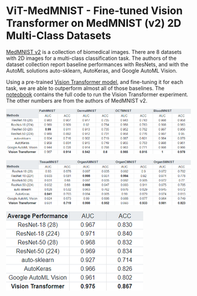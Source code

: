# ViT-MedMNIST - Fine-tuned Vision Transformer on MedMNIST (v2) 2D Multi-Class Datasets

[MedMNIST v2](https://medmnist.com/) is a collection of biomedical images.
There are 8 datasets with 2D images for a multi-class classification task.
The authors of the dataset collection report baseline performances with ResNets,
and with the AutoML solutions auto-sklearn, AutoKeras, and Google AutoML Vision.

Using a pre-trained [Vision Transformer model](https://huggingface.co/google/vit-base-patch16-224), and fine-tuning it for each task,
we are able to outperform almost all of those baselines.
The [noteobook](ViT-MedMNIST.ipynb) contains the full code to run the Vision Transformer experiment. The other numbers are from the authors of MedMNIST v2.

![Evaluation Table 1](images/eval1.png)

![Evaluation Table 2](images/eval2.png)

![Evaluation Table 3](images/eval3.png)
